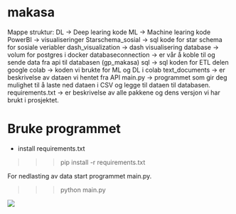 # makasa


Mappe struktur:
DL -> Deep learing kode
ML -> Machine learing kode
PowerBI -> visualiseringer 
Starschema_sosial -> sql kode for star schema for sosiale veriabler 
dash_visualization -> dash visualisering
database -> volum for postgres i docker
databaseconnection -> er vår å koble til og sende data fra api til databasen (gp_makasa)
sql -> sql koden for ETL delen
google colab -> koden vi brukte for ML og DL i colab
text_documents -> er beskrivelse av dataen vi hentet fra API
main.py -> programmet som gir deg mulighet til å laste ned dataen i CSV og legge til dataen til databasen.
requirements.txt -> er beskrivelse av alle pakkene og dens versjon vi har brukt i prosjektet. 


# Bruke programmet

- install requirements.txt
>>> pip install -r requirements.txt

For nedlasting av data start programmet main.py. 
>>> python main.py

![](makasa/dash_visualization/assets/run_main_program.PNG)
